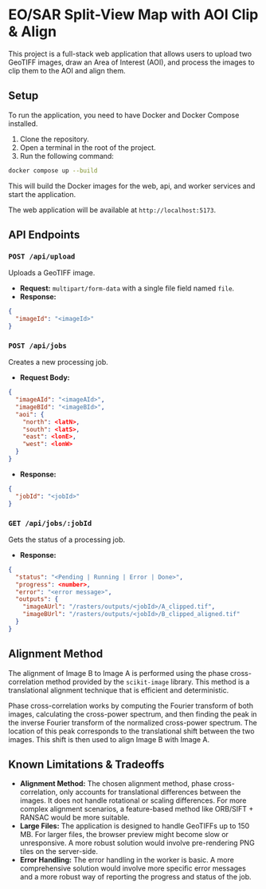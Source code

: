 # EO/SAR Split-View Map with AOI Clip & Align

This project is a full-stack web application that allows users to upload two GeoTIFF images, draw an Area of Interest (AOI), and process the images to clip them to the AOI and align them.

## Setup

To run the application, you need to have Docker and Docker Compose installed.

1.  Clone the repository.
2.  Open a terminal in the root of the project.
3.  Run the following command:

```bash
docker compose up --build
```

This will build the Docker images for the web, api, and worker services and start the application.

The web application will be available at `http://localhost:5173`.

## API Endpoints

### `POST /api/upload`

Uploads a GeoTIFF image.

-   **Request:** `multipart/form-data` with a single file field named `file`.
-   **Response:**

```json
{
  "imageId": "<imageId>"
}
```

### `POST /api/jobs`

Creates a new processing job.

-   **Request Body:**

```json
{
  "imageAId": "<imageAId>",
  "imageBId": "<imageBId>",
  "aoi": {
    "north": <latN>,
    "south": <latS>,
    "east": <lonE>,
    "west": <lonW>
  }
}
```

-   **Response:**

```json
{
  "jobId": "<jobId>"
}
```

### `GET /api/jobs/:jobId`

Gets the status of a processing job.

-   **Response:**

```json
{
  "status": "<Pending | Running | Error | Done>",
  "progress": <number>,
  "error": "<error message>",
  "outputs": {
    "imageAUrl": "/rasters/outputs/<jobId>/A_clipped.tif",
    "imageBUrl": "/rasters/outputs/<jobId>/B_clipped_aligned.tif"
  }
}
```

## Alignment Method

The alignment of Image B to Image A is performed using the phase cross-correlation method provided by the `scikit-image` library. This method is a translational alignment technique that is efficient and deterministic.

Phase cross-correlation works by computing the Fourier transform of both images, calculating the cross-power spectrum, and then finding the peak in the inverse Fourier transform of the normalized cross-power spectrum. The location of this peak corresponds to the translational shift between the two images. This shift is then used to align Image B with Image A.

## Known Limitations & Tradeoffs

-   **Alignment Method:** The chosen alignment method, phase cross-correlation, only accounts for translational differences between the images. It does not handle rotational or scaling differences. For more complex alignment scenarios, a feature-based method like ORB/SIFT + RANSAC would be more suitable.
-   **Large Files:** The application is designed to handle GeoTIFFs up to 150 MB. For larger files, the browser preview might become slow or unresponsive. A more robust solution would involve pre-rendering PNG tiles on the server-side.
-   **Error Handling:** The error handling in the worker is basic. A more comprehensive solution would involve more specific error messages and a more robust way of reporting the progress and status of the job.
